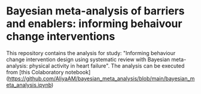 
# Bayesian meta-analysis of barriers and enablers: informing behaivour change interventions 

This repository contains the analysis for study: "Informing behaviour change intervention design using systematic review with Bayesian meta-analysis: physical activity in heart failure". The analysis can be executed from [this Colaboratory notebook]
(https://github.com/AliyaAM/bayesian_meta_analysis/blob/main/bayesian_meta_analysis.ipynb)


